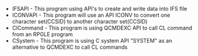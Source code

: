 * IFSAPI - This program using API's to create and write data into IFS file
* ICONVAPI - This program will use an API ICONV to convert one character set(CCSID) to another character set(CCSID)
* ClCommand - This program is using QCMDEXC API to call CL command from an RPGLE program
* CSystem - This program is using C system API "SYSTEM" as an alternative to QCMDEXC to call CL commands

